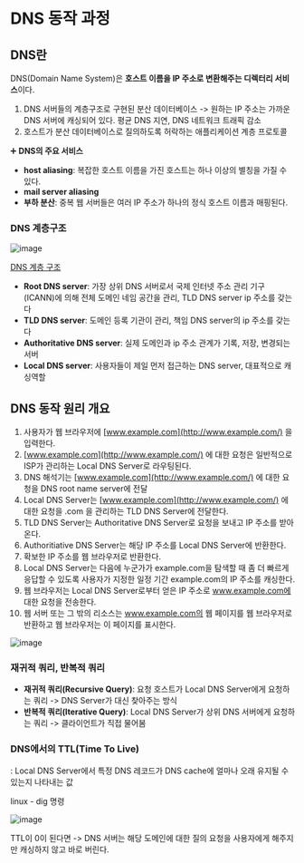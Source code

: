 # DNS 동작 과정

## DNS란

DNS(Domain Name System)은 **호스트 이름을 IP 주소로 변환해주는 디렉터리 서비스**이다.

1. DNS 서버들의 계층구조로 구현된 분산 데이터베이스
-> 원하는 IP 주소는 가까운 DNS 서버에 캐싱되어 있다.
평균 DNS 지연, DNS 네트워크 트래픽 감소
2. 호스트가 분산 데이터베이스로 질의하도록 허락하는 애플리케이션 계층 프로토콜

➕ **DNS의 주요 서비스**

- **host aliasing**: 복잡한 호스트 이름을 가진 호스트는 하나 이상의 별칭을 가질 수 있다.
- **mail server aliasing**
- **부하 분산**: 중복 웹 서버들은 여러 IP 주소가 하나의 정식 호스트 이름과 매핑된다.

### DNS 계층구조


![image](https://github.com/user-attachments/assets/8749576a-8569-4c00-8e9c-3cb9e1121f6f)



[DNS 계층 구조](https://www.cloudflare.com/ko-kr/learning/dns/glossary/dns-root-server/)

- **Root DNS server**: 가장 상위 DNS 서버로서 국제 인터넷 주소 관리 기구(ICANN)에 의해 전체 도메인 네임 공간을 관리, TLD DNS server ip 주소를 갖는다
- **TLD DNS server**: 도메인 등록 기관이 관리, 책임 DNS server의 ip 주소를 갖는다
- **Authoritative DNS server**: 실제 도메인과 ip 주소 관계가 기록, 저장, 변경되는 서버
- **Local DNS server**: 사용자들이 제일 먼저 접근하는 DNS server, 대표적으로 캐싱역할

## DNS 동작 원리 개요

1. 사용자가 웹 브라우저에 [www.example.com](http://www.example.com/) 을 입력한다.
2. [www.example.com](http://www.example.com/) 에 대한 요청은 일반적으로 ISP가 관리하는 Local DNS Server로 라우팅된다.
3. DNS 해석기는 [www.example.com](http://www.example.com/) 에 대한 요청을 DNS root name server에 전달
4. Local DNS Server는 [www.example.com](http://www.example.com/) 에 대한 요청을 .com 을 관리하는 TLD DNS Server에 전달한다.
5. TLD DNS Server는 Authoritative DNS Server로 요청을 보내고 IP 주소를 받아온다.
6. Authoritiative DNS Server는 해당 IP 주소를 Local DNS Server에 반환한다.
7. 확보한 IP 주소를 웹 브라우저로 반환한다.
8. Local DNS Server는 다음에 누군가가 example.com을 탐색할 때 좀 더 빠르게 응답할 수 있도록 사용자가 지정한 일정 기간 example.com의 IP 주소를 캐싱한다.
9. 웹 브라우저는 Local DNS Server로부터 얻은 IP 주소로 www.example.com에 대한 요청을 전송한다.
10. 웹 서버 또는 그 밖의 리소스는 www.example.com의 웹 페이지를 웹 브라우저로 반환하고 웹 브라우저는 이 페이지를 표시한다.

![image](https://github.com/user-attachments/assets/5722b58c-1829-4c00-8ba1-7266bc400369)


### 재귀적 쿼리, 반복적 쿼리

- **재귀적 쿼리(Recursive Query)**: 요청 호스트가 Local DNS Server에게 요청하는 쿼리
-> DNS Server가 대신 찾아주는 방식
- **반복적 쿼리(Iterative Query)**: Local DNS Server가 상위 DNS 서버에게 요청하는 쿼리
-> 클라이언트가 직접 물어봄

### DNS에서의 TTL(Time To Live)

: Local DNS Server에서 특정 DNS 레코드가 DNS cache에 얼마나 오래 유지될 수 있는지 나타내는 값

linux - dig 명령

![image](https://github.com/user-attachments/assets/12e30c84-ec4e-421f-990a-7acb8bb7911a)



TTL이 0이 된다면 -> DNS 서버는 해당 도메인에 대한 질의 요청을 사용자에게 해주지만 캐싱하지 않고 바로 버린다.
